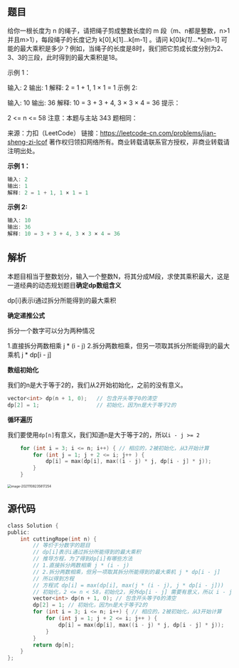 ## 题目

给你一根长度为 n 的绳子，请把绳子剪成整数长度的 m 段（m、n都是整数，n>1并且m>1），每段绳子的长度记为 k[0],k[1]...k[m-1] 。请问 k[0]*k[1]*...*k[m-1] 可能的最大乘积是多少？例如，当绳子的长度是8时，我们把它剪成长度分别为2、3、3的三段，此时得到的最大乘积是18。

示例 1：

输入: 2
输出: 1
解释: 2 = 1 + 1, 1 × 1 = 1
示例 2:

输入: 10
输出: 36
解释: 10 = 3 + 3 + 4, 3 × 3 × 4 = 36
提示：

2 <= n <= 58
注意：本题与主站 343 题相同：

来源：力扣（LeetCode）
链接：https://leetcode-cn.com/problems/jian-sheng-zi-lcof
著作权归领扣网络所有。商业转载请联系官方授权，非商业转载请注明出处。

**示例 1：**

```c
输入: 2
输出: 1
解释: 2 = 1 + 1, 1 × 1 = 1
```

**示例 2:**

```c
输入: 10
输出: 36
解释: 10 = 3 + 3 + 4, 3 × 3 × 4 = 36
```

## 解析

本题目相当于整数划分，输入一个整数N，将其分成M段，求使其乘积最大，这是一道经典的动态规划题目**确定dp数组含义**

dp[i]表示i通过拆分所能得到的最大乘积

**确定递推公式**

拆分一个数字可以分为两种情况

1.直接拆分两数相乘 j * (i - j)
2.拆分两数相乘，但另一项取其拆分所能得到的最大乘机 j * dp[i - j]

**数组初始化**

我们的n是大于等于2的，我们从2开始初始化，之前的没有意义。

```C
vector<int> dp(n + 1, 0); 	// 包含开头等于0的清空
dp[2] = 1; 					// 初始化，因为n是大于等于2的
```

**循环遍历**

我们要使用`dp[n]`有意义，我们知道n是大于等于2的，所以`i - j >= 2`

```c
    for (int i = 3; i <= n; i++) { // 相应的，2被初始化，从3开始计算
        for (int j = 1; j + 2 <= i; j++ ) {
            dp[i] = max(dp[i], max((i - j) * j, dp[i - j] * j));
        }
    }
```

<img src="https://syz-picture.oss-cn-shenzhen.aliyuncs.com/image-20211108235817254.png" alt="image-20211108235817254" style="zoom:50%;" />

## 源代码

```C
class Solution {
public:
    int cuttingRope(int n) {
        // 等价于分数字的题目
        // dp[i]表示i通过拆分所能得到的最大乘积
        // 推导方程，为了得到dp[i]有哪些方法
        // 1.直接拆分两数相乘 j * (i - j)
        // 2.拆分两数相乘，但另一项取其拆分所能得到的最大乘机 j * dp[i - j]
        // 所以得到方程
        // 方程式 dp[i] = max(dp[i], max(j * (i - j), j * dp[i - j]))
        // 初始化，2 <= n < 58，初始化2，另外dp[i - j] 需要有意义，所以 i - j >= 2
        vector<int> dp(n + 1, 0); // 包含开头等于0的清空
        dp[2] = 1; // 初始化，因为n是大于等于2的
        for (int i = 3; i <= n; i++) { // 相应的，2被初始化，从3开始计算
            for (int j = 1; j + 2 <= i; j++ ) {
                dp[i] = max(dp[i], max((i - j) * j, dp[i - j] * j));
            }
        }
        return dp[n];
    }
};
```

